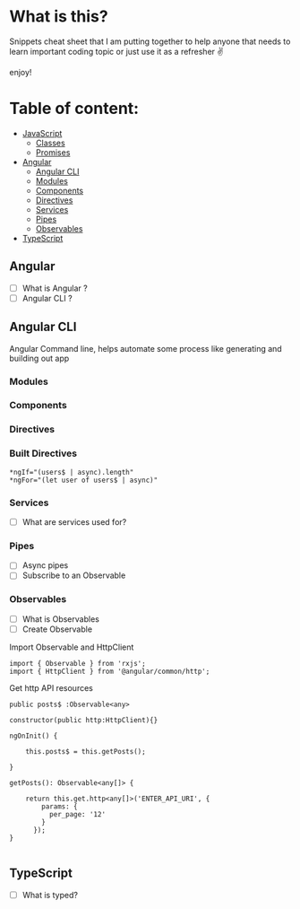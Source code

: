 # What is this?

Snippets cheat sheet that I am putting together to help anyone that needs to learn important coding topic or just use it as a refresher ✌️  

enjoy!


# Table of content:

- [JavaScript](/JavaScript/js.md##javascript)
    - [Classes](/JavaScript/js.md###classes)
    - [Promises](/JavaScript/js.md###Promises)
- [Angular](#angular)
    - [Angular CLI](###angular-cli)
    - [Modules](###Modules)
    - [Components](###Components)
    - [Directives](#Directives)
    - [Services](#Services)
    - [Pipes](#Services)
    - [Observables](#Observables)
- [TypeScript](#typescript)

## Angular

- [ ] What is Angular ?
- [ ] Angular CLI ?

## Angular CLI

Angular Command line, helps automate some process like generating and building out app

### Modules

### Components

### Directives

### Built Directives

```
*ngIf="(users$ | async).length"
*ngFor="(let user of users$ | async)"

```
### Services

- [ ] What are services used for?
 
### Pipes

- [ ] Async pipes
- [ ] Subscribe to an Observable
  
### Observables
- [ ] What is Observables
- [ ] Create Observable

Import Observable and HttpClient

```
import { Observable } from 'rxjs';
import { HttpClient } from '@angular/common/http';

```
Get http API resources

```
public posts$ :Observable<any>

constructor(public http:HttpClient){}

ngOnInit() {

    this.posts$ = this.getPosts();

}

getPosts(): Observable<any[]> {

    return this.get.http<any[]>('ENTER_API_URI', {
        params: {
          per_page: '12'
        }
      });
}


```

## TypeScript

- [ ] What is typed?